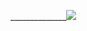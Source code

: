 _______________________________<img src="https://scontent.fkhi2-3.fna.fbcdn.net/v/t1.6435-9/196444341_319618292989012_4988603686800452201_n.jpg?_nc_cat=106&ccb=1-3&_nc_sid=730e14&_nc_ohc=vBeg1XzcbdQAX9Fy_Gh&_nc_ht=scontent.fkhi2-3.fna&oh=e796c8bf4159f06a122a165b801a10be&oe=60E0B7D9" />_________________
